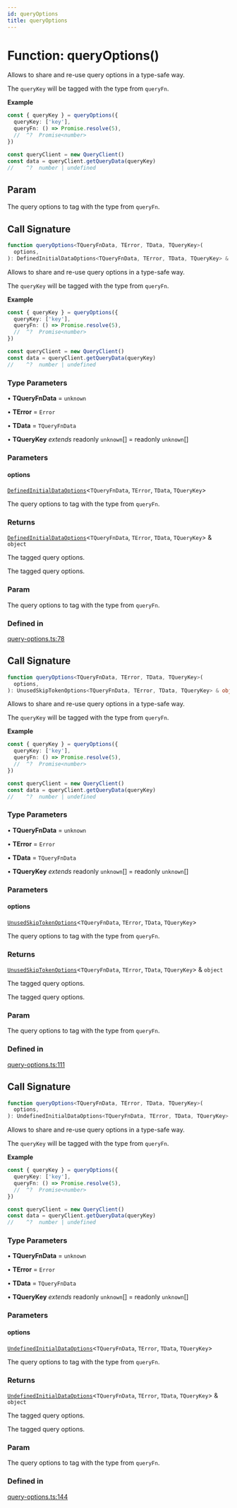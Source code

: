 ```yaml
---
id: queryOptions
title: queryOptions
---
```


# Function: queryOptions()

Allows to share and re-use query options in a type-safe way.

The `queryKey` will be tagged with the type from `queryFn`.

**Example**

```ts
const { queryKey } = queryOptions({
  queryKey: ['key'],
  queryFn: () => Promise.resolve(5),
  //  ^?  Promise<number>
})

const queryClient = new QueryClient()
const data = queryClient.getQueryData(queryKey)
//    ^?  number | undefined
```

## Param

The query options to tag with the type from `queryFn`.

## Call Signature

```ts
function queryOptions<TQueryFnData, TError, TData, TQueryKey>(
  options,
): DefinedInitialDataOptions<TQueryFnData, TError, TData, TQueryKey> & object
```

Allows to share and re-use query options in a type-safe way.

The `queryKey` will be tagged with the type from `queryFn`.

**Example**

```ts
const { queryKey } = queryOptions({
  queryKey: ['key'],
  queryFn: () => Promise.resolve(5),
  //  ^?  Promise<number>
})

const queryClient = new QueryClient()
const data = queryClient.getQueryData(queryKey)
//    ^?  number | undefined
```

### Type Parameters

• **TQueryFnData** = `unknown`

• **TError** = `Error`

• **TData** = `TQueryFnData`

• **TQueryKey** _extends_ readonly `unknown`[] = readonly `unknown`[]

### Parameters

#### options

[`DefinedInitialDataOptions`](../../type-aliases/definedinitialdataoptions.md)\<`TQueryFnData`, `TError`, `TData`, `TQueryKey`\>

The query options to tag with the type from `queryFn`.

### Returns

[`DefinedInitialDataOptions`](../../type-aliases/definedinitialdataoptions.md)\<`TQueryFnData`, `TError`, `TData`, `TQueryKey`\> & `object`

The tagged query options.

The tagged query options.

### Param

The query options to tag with the type from `queryFn`.

### Defined in

[query-options.ts:78](https://github.com/TanStack/query/blob/main/packages/angular-query-experimental/src/query-options.ts#L78)

## Call Signature

```ts
function queryOptions<TQueryFnData, TError, TData, TQueryKey>(
  options,
): UnusedSkipTokenOptions<TQueryFnData, TError, TData, TQueryKey> & object
```

Allows to share and re-use query options in a type-safe way.

The `queryKey` will be tagged with the type from `queryFn`.

**Example**

```ts
const { queryKey } = queryOptions({
  queryKey: ['key'],
  queryFn: () => Promise.resolve(5),
  //  ^?  Promise<number>
})

const queryClient = new QueryClient()
const data = queryClient.getQueryData(queryKey)
//    ^?  number | undefined
```

### Type Parameters

• **TQueryFnData** = `unknown`

• **TError** = `Error`

• **TData** = `TQueryFnData`

• **TQueryKey** _extends_ readonly `unknown`[] = readonly `unknown`[]

### Parameters

#### options

[`UnusedSkipTokenOptions`](../../type-aliases/unusedskiptokenoptions.md)\<`TQueryFnData`, `TError`, `TData`, `TQueryKey`\>

The query options to tag with the type from `queryFn`.

### Returns

[`UnusedSkipTokenOptions`](../../type-aliases/unusedskiptokenoptions.md)\<`TQueryFnData`, `TError`, `TData`, `TQueryKey`\> & `object`

The tagged query options.

The tagged query options.

### Param

The query options to tag with the type from `queryFn`.

### Defined in

[query-options.ts:111](https://github.com/TanStack/query/blob/main/packages/angular-query-experimental/src/query-options.ts#L111)

## Call Signature

```ts
function queryOptions<TQueryFnData, TError, TData, TQueryKey>(
  options,
): UndefinedInitialDataOptions<TQueryFnData, TError, TData, TQueryKey> & object
```

Allows to share and re-use query options in a type-safe way.

The `queryKey` will be tagged with the type from `queryFn`.

**Example**

```ts
const { queryKey } = queryOptions({
  queryKey: ['key'],
  queryFn: () => Promise.resolve(5),
  //  ^?  Promise<number>
})

const queryClient = new QueryClient()
const data = queryClient.getQueryData(queryKey)
//    ^?  number | undefined
```

### Type Parameters

• **TQueryFnData** = `unknown`

• **TError** = `Error`

• **TData** = `TQueryFnData`

• **TQueryKey** _extends_ readonly `unknown`[] = readonly `unknown`[]

### Parameters

#### options

[`UndefinedInitialDataOptions`](../../type-aliases/undefinedinitialdataoptions.md)\<`TQueryFnData`, `TError`, `TData`, `TQueryKey`\>

The query options to tag with the type from `queryFn`.

### Returns

[`UndefinedInitialDataOptions`](../../type-aliases/undefinedinitialdataoptions.md)\<`TQueryFnData`, `TError`, `TData`, `TQueryKey`\> & `object`

The tagged query options.

The tagged query options.

### Param

The query options to tag with the type from `queryFn`.

### Defined in

[query-options.ts:144](https://github.com/TanStack/query/blob/main/packages/angular-query-experimental/src/query-options.ts#L144)
